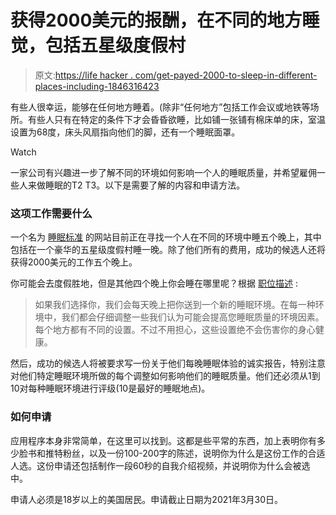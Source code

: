 # 获得2000美元的报酬，在不同的地方睡觉，包括五星级度假村

> 原文:[https://life hacker . com/get-payed-2000-to-sleep-in-different-places-including-1846316423](https://lifehacker.com/get-paid-2-000-to-sleep-in-different-places-including-1846316423)

有些人很幸运，能够在任何地方睡着。(除非“任何地方”包括工作会议或地铁等场所。有些人只有在特定的条件下才会昏昏欲睡，比如铺一张铺有棉床单的床，室温设置为68度，床头风扇指向他们的脚，还有一个睡眠面罩。

Watch

一家公司有兴趣进一步了解不同的环境如何影响一个人的睡眠质量，并希望雇佣一些人来做睡眠的T2 T3。以下是需要了解的内容和申请方法。

### 这项工作需要什么

一个名为 [睡眠标准](https://sleepstandards.com/dream-job-2021/) 的网站目前正在寻找一个人在不同的环境中睡五个晚上，其中包括在一个豪华的五星级度假村睡一晚。除了他们所有的费用，成功的候选人还将获得2000美元的工作五个晚上。

你可能会去度假胜地，但是其他四个晚上你会睡在哪里呢？根据 [职位描述](https://sleepstandards.com/dream-job-2021/) :

> 如果我们选择你，我们会每天晚上把你送到一个新的睡眠环境。在每一种环境中，我们都会仔细调整一些我们认为可能会提高您睡眠质量的环境因素。每个地方都有不同的设置。不过不用担心，这些设置绝不会伤害你的身心健康。

然后，成功的候选人将被要求写一份关于他们每晚睡眠体验的诚实报告，特别注意对他们特定睡眠环境所做的每个调整如何影响他们的睡眠质量。他们还必须从1到10对每种睡眠环境进行评级(10是最好的睡眠地点)。

### 如何申请

应用程序本身非常简单，在这里可以找到。这都是些平常的东西，加上表明你有多少脸书和推特粉丝，以及一份100-200字的陈述，说明你为什么是这份工作的合适人选。这份申请还包括制作一段60秒的自我介绍视频，并说明你为什么会被选中。

申请人必须是18岁以上的美国居民。申请截止日期为2021年3月30日。